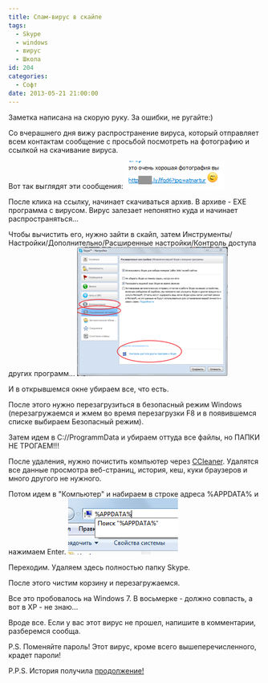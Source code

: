 ```yaml
---
title: Спам-вирус в скайпе
tags:
  - Skype
  - windows
  - вирус
  - Школа
id: 204
categories:
  - Софт
date: 2013-05-21 21:00:00
---
```


Заметка написана на скорую руку. За ошибки, не ругайте:)

Со вчерашнего дня вижу распространение вируса, который отправляет всем контактам сообщение с просьбой посмотреть на фотографию и ссылкой на скачивание вируса. <!--more-->

Вот так выглядят эти сообщения:
[![Image 010](/content/2013/05/Image-010.png)](/content/2013/05/Image-010.png)

После клика на ссылку, начинает скачиваться архив. В архиве - EXE программа с вирусом. Вирус залезает непонятно куда и начинает распространяться...

Чтобы вычистить его, нужно зайти в скайп, затем Инструменты/Настройки/Дополнительно/Расширенные настройки/Контроль доступа других программ...
[![Image 012](/content/2013/05/Image-012-300x257.png)](/content/2013/05/Image-012.png)

И в открывшемся окне убираем все, что есть.

После этого нужно перезагрузиться в безопасный режим Windows (перезагружаемся и жмем во время перезагрузки F8 и в появившемся списке выбираем Безопасный режим). 

Затем идем в C://ProgrammData и убираем оттуда все файлы, но ПАПКИ НЕ ТРОГАЕМ!!! 

После удаления, нужно почистить компьютер через [CCleaner](http://download.cnet.com/CCleaner/3000-18512_4-10315544.html?part=dl-&subj=dl&tag=button). Удалятся все данные просмотра веб-страниц, история, кеш, куки браузеров и много другого не нужного.

Потом идем в "Компьютер" и набираем в строке адреса %APPDATA% и нажимаем Enter.
[![Image 011](/content/2013/05/Image-011.png)](/content/2013/05/Image-011.png)

Переходим. Удаляем здесь полностью папку Skype.

После этого чистим корзину и перезагружаемся.

Все это пробовалось на Windows 7\. В восьмерке - должно совпасть, а вот в XP - не знаю...

Вроде все. Если у вас этот вирус не прошел, напишите в комментарии, разберемся сообща.

P.S. Поменяйте пароль! Этот вирус, кроме всего вышеперечисленного, крадет пароли!

P.P.S. История получила [продолжение!](http://atnartur.ru/virus-v-skaype-prodolzhenie/)